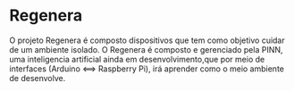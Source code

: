 Regenera
========
O projeto Regenera é composto dispositivos que tem como objetivo cuidar de um ambiente isolado.
O Regenera é composto e gerenciado pela PINN, uma inteligencia artificial ainda em desenvolvimento,que por meio de interfaces (Arduino <==> Raspberry Pi), irá aprender como o meio ambiente de desenvolve.
